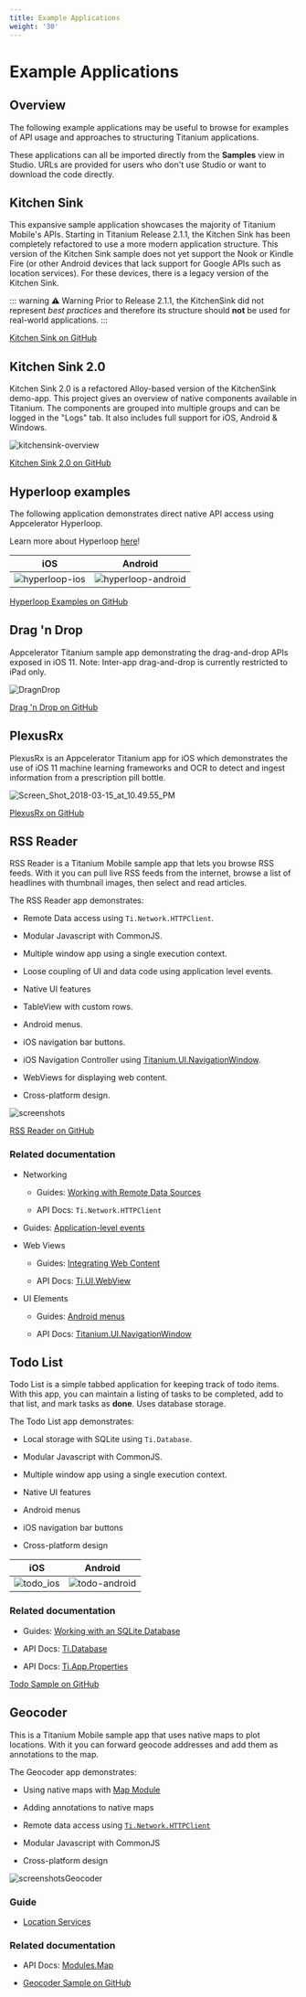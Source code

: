 ```yaml
---
title: Example Applications
weight: '30'
---
```


# Example Applications

## Overview

The following example applications may be useful to browse for examples of API usage and approaches to structuring Titanium applications.

These applications can all be imported directly from the **Samples** view in Studio. URLs are provided for users who don't use Studio or want to download the code directly.

## Kitchen Sink

This expansive sample application showcases the majority of Titanium Mobile's APIs. Starting in Titanium Release 2.1.1, the Kitchen Sink has been completely refactored to use a more modern application structure. This version of the Kitchen Sink sample does not yet support the Nook or Kindle Fire (or other Android devices that lack support for Google APIs such as location services). For these devices, there is a legacy version of the Kitchen Sink.

::: warning ⚠️ Warning
Prior to Release 2.1.1, the KitchenSink did not represent _best practices_ and therefore its structure should **not** be used for real-world applications.
:::

[Kitchen Sink on GitHub](http://github.com/appcelerator/KitchenSink)

## Kitchen Sink 2.0

Kitchen Sink 2.0 is a refactored Alloy-based version of the KitchenSink demo-app. This project gives an overview of native components available in Titanium. The components are grouped into multiple groups and can be logged in the "Logs" tab. It also includes full support for iOS, Android & Windows.

![kitchensink-overview](./kitchensink-overview.png)

[Kitchen Sink 2.0 on GitHub](https://github.com/tidev/kitchensink-v2-v2)

## Hyperloop examples

The following application demonstrates direct native API access using Appcelerator Hyperloop.

Learn more about Hyperloop [here](http://www.appcelerator.com/mobile-app-development-products/hyperloop/)!

| iOS | Android |
| --- | --- |
| ![hyperloop-ios](./hyperloop-ios.png) | ![hyperloop-android](./hyperloop-android.png) |

[Hyperloop Examples on GitHub](https://github.com/tidev/hyperloop-examples)

## Drag 'n Drop

Appcelerator Titanium sample app demonstrating the drag-and-drop APIs exposed in iOS 11. Note: Inter-app drag-and-drop is currently restricted to iPad only.

![DragnDrop](./DragnDrop.png)

[Drag 'n Drop on GitHub](https://github.com/appcelerator-developer-relations/appc-sample-drag-and-drop)

## PlexusRx

PlexusRx is an Appcelerator Titanium app for iOS which demonstrates the use of iOS 11 machine learning frameworks and OCR to detect and ingest information from a prescription pill bottle.

 ![Screen_Shot_2018-03-15_at_10.49.55_PM](./Screen_Shot_2018-03-15_at_10.49.55_PM.png)

[PlexusRx on GitHub](https://github.com/appcelerator-developer-relations/plexus-rx)

## RSS Reader

RSS Reader is a Titanium Mobile sample app that lets you browse RSS feeds. With it you can pull live RSS feeds from the internet, browse a list of headlines with thumbnail images, then select and read articles.

The RSS Reader app demonstrates:

* Remote Data access using `Ti.Network.HTTPClient`.

* Modular Javascript with CommonJS.

* Multiple window app using a single execution context.

* Loose coupling of UI and data code using application level events.

* Native UI features

* TableView with custom rows.

* Android menus.

* iOS navigation bar buttons.

* iOS Navigation Controller using [Titanium.UI.NavigationWindow](#!/api/Titanium.UI.NavigationWindow).

* WebViews for displaying web content.

* Cross-platform design.

![screenshots](./screenshots.png)

[RSS Reader on GitHub](https://github.com/appcelerator-developer-relations/appc-sample-rss)

### Related documentation

* Networking

    * Guides: [Working with Remote Data Sources](/guide/Titanium_SDK/Titanium_SDK_How-tos/Working_with_Remote_Data_Sources/)

    * API Docs: `Ti.Network.HTTPClient`

* Guides: [Application-level events](/guide/Titanium_SDK/Titanium_SDK_How-tos/User_Interface_Fundamentals/Event_Handling/#application-level-events)

* Web Views

    * Guides: [Integrating Web Content](/guide/Titanium_SDK/Titanium_SDK_How-tos/Integrating_Web_Content/)

    * API Docs: [Ti.UI.WebView](#!/api/Titanium.UI.WebView)

* UI Elements

    * Guides: [Android menus](/guide/Titanium_SDK/Titanium_SDK_How-tos/User_Interface_Deep_Dives/Android_UI_Components_and_Conventions/#android-menus)

    * API Docs: [Titanium.UI.NavigationWindow](#!/api/Titanium.UI.NavigationWindow)

## Todo List

Todo List is a simple tabbed application for keeping track of todo items. With this app, you can maintain a listing of tasks to be completed, add to that list, and mark tasks as **done**. Uses database storage.

The Todo List app demonstrates:

* Local storage with SQLite using `Ti.Database`.

* Modular Javascript with CommonJS.

* Multiple window app using a single execution context.

* Native UI features

* Android menus

* iOS navigation bar buttons

* Cross-platform design

| iOS | Android |
| --- | --- |
| ![todo_ios](./todo_ios.png) | ![todo-android](./todo-android.png) |

### Related documentation

* Guides: [Working with an SQLite Database](/guide/Titanium_SDK/Titanium_SDK_How-tos/Working_with_Local_Data_Sources/Working_with_a_SQLite_Database/)

* API Docs: [Ti.Database](#!/api/Titanium.Database)

* API Docs: [Ti.App.Properties](#!/api/Titanium.App.Properties)

[Todo Sample on GitHub](https://github.com/appcelerator-developer-relations/Sample.Todo)

## Geocoder

This is a Titanium Mobile sample app that uses native maps to plot locations. With it you can forward geocode addresses and add them as annotations to the map.

The Geocoder app demonstrates:

* Using native maps with [Map Module](#!/api/Modules.Map)

* Adding annotations to native maps

* Remote data access using [`Ti.Network.HTTPClient`](#!/api/Titanium.Network.HTTPClient)

* Modular Javascript with CommonJS

* Cross-platform design

![screenshotsGeocoder](./screenshotsGeocoder.png)

### Guide

* [Location Services](/guide/Titanium_SDK/Titanium_SDK_How-tos/Location_Services/)

### Related documentation

* API Docs: [Modules.Map](#!/api/Modules.Map)

* [Geocoder Sample on GitHub](https://github.com/appcelerator-developer-relations/appc-sample-geocoder)
